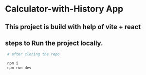 # Calculator-with-History App

## This project is build with help of vite + react
## steps to Run the project locally.
 
 ```bash
  # after cloning the repo
   
  npm i
  npm run dev
  ```